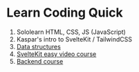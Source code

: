 # Learn Coding Quick
 
1. Sololearn HTML, CSS, JS (JavaScript)
2. Kaspar's intro to SvelteKit / TailwindCSS
3. [Data structures](./data-structures/README.md)
4. [SvelteKit easy video course](https://www.youtube.com/watch?v=QfwNNKq6-bw)
5. [Backend course](https://github.com/crewnew/cloud-services-backend)